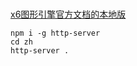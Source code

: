 ###
[x6图形引擎官方文档的本地版](https://x6.antv.vision/zh)

```shell
npm i -g http-server
cd zh
http-server .
```
